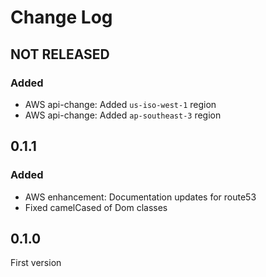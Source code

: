 # Change Log

## NOT RELEASED

### Added

- AWS api-change: Added `us-iso-west-1` region
- AWS api-change: Added `ap-southeast-3` region

## 0.1.1

### Added

- AWS enhancement: Documentation updates for route53
- Fixed camelCased of Dom classes

## 0.1.0

First version
